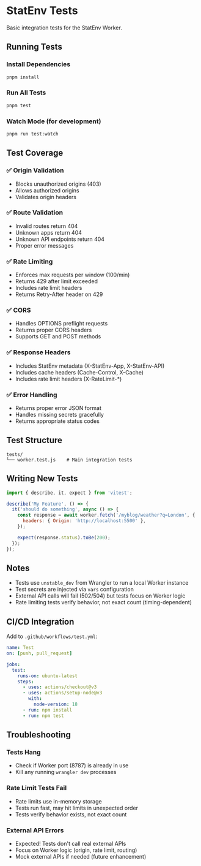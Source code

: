 # StatEnv Tests

Basic integration tests for the StatEnv Worker.

## Running Tests

### Install Dependencies

```bash
pnpm install
```

### Run All Tests

```bash
pnpm test
```

### Watch Mode (for development)

```bash
pnpm run test:watch
```

## Test Coverage

### ✅ Origin Validation
- Blocks unauthorized origins (403)
- Allows authorized origins
- Validates origin headers

### ✅ Route Validation
- Invalid routes return 404
- Unknown apps return 404
- Unknown API endpoints return 404
- Proper error messages

### ✅ Rate Limiting
- Enforces max requests per window (100/min)
- Returns 429 after limit exceeded
- Includes rate limit headers
- Returns Retry-After header on 429

### ✅ CORS
- Handles OPTIONS preflight requests
- Returns proper CORS headers
- Supports GET and POST methods

### ✅ Response Headers
- Includes StatEnv metadata (X-StatEnv-App, X-StatEnv-API)
- Includes cache headers (Cache-Control, X-Cache)
- Includes rate limit headers (X-RateLimit-*)

### ✅ Error Handling
- Returns proper error JSON format
- Handles missing secrets gracefully
- Returns appropriate status codes

## Test Structure

```
tests/
└── worker.test.js    # Main integration tests
```

## Writing New Tests

```js
import { describe, it, expect } from 'vitest';

describe('My Feature', () => {
  it('should do something', async () => {
    const response = await worker.fetch('/myblog/weather?q=London', {
      headers: { Origin: 'http://localhost:5500' },
    });

    expect(response.status).toBe(200);
  });
});
```

## Notes

- Tests use `unstable_dev` from Wrangler to run a local Worker instance
- Test secrets are injected via `vars` configuration
- External API calls will fail (502/504) but tests focus on Worker logic
- Rate limiting tests verify behavior, not exact count (timing-dependent)

## CI/CD Integration

Add to `.github/workflows/test.yml`:

```yaml
name: Test
on: [push, pull_request]

jobs:
  test:
    runs-on: ubuntu-latest
    steps:
      - uses: actions/checkout@v3
      - uses: actions/setup-node@v3
        with:
          node-version: 18
      - run: npm install
      - run: npm test
```

## Troubleshooting

### Tests Hang
- Check if Worker port (8787) is already in use
- Kill any running `wrangler dev` processes

### Rate Limit Tests Fail
- Rate limits use in-memory storage
- Tests run fast, may hit limits in unexpected order
- Tests verify behavior exists, not exact count

### External API Errors
- Expected! Tests don't call real external APIs
- Focus on Worker logic (origin, rate limit, routing)
- Mock external APIs if needed (future enhancement)

